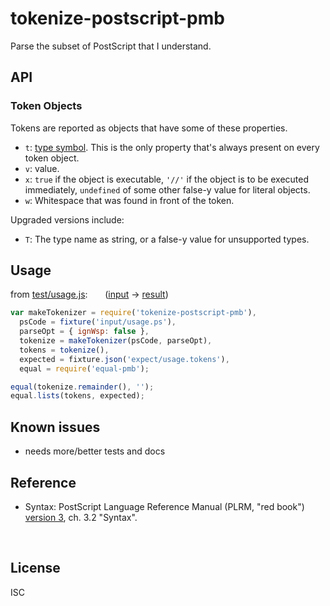 ﻿
<!--#echo json="package.json" key="name" underline="=" -->
tokenize-postscript-pmb
=======================
<!--/#echo -->

<!--#echo json="package.json" key="description" -->
Parse the subset of PostScript that I understand.
<!--/#echo -->


API
---

### Token Objects

Tokens are reported as objects that have some of these properties.

* `t`: [type symbol](src/types.symb2name.json).
  This is the only property that's always present on every token object.
* `v`: value.
* `x`: `true` if the object is executable,
  `'//'` if the object is to be executed immediately,
  `undefined` of some other false-y value for literal objects.
* `w`: Whitespace that was found in front of the token.

Upgraded versions include:
* `T`: The type name as string, or a false-y value for unsupported types.






Usage
-----

from [test/usage.js](test/usage.js):
&nbsp; &nbsp; &nbsp;
([input](test/input/usage.ps) &rarr; [result](test/expect/usage.tokens.json))

<!--#include file="test/usage.js" start="  //#u" stop="  //#r"
  outdent="  " code="javascript" -->
<!--#verbatim lncnt="12" -->
```javascript
var makeTokenizer = require('tokenize-postscript-pmb'),
  psCode = fixture('input/usage.ps'),
  parseOpt = { ignWsp: false },
  tokenize = makeTokenizer(psCode, parseOpt),
  tokens = tokenize(),
  expected = fixture.json('expect/usage.tokens'),
  equal = require('equal-pmb');

equal(tokenize.remainder(), '');
equal.lists(tokens, expected);
```
<!--/include-->






<!--#toc stop="scan" -->



Known issues
------------

* needs more/better tests and docs



Reference
---------

* Syntax: PostScript Language Reference Manual (PLRM, "red book")
  [version 3][plrm-v3], ch. 3.2 "Syntax".




&nbsp;


  [plrm-v3]: http://web.archive.org/web/20090205083652/http://partners.adobe.com:80/public/developer/en/ps/PLRM.pdf
  [ps-faq]: http://web.archive.org/web/20170720222605/https://en.wikibooks.org/wiki/PostScript_FAQ
  [ps-wp-2008]: http://web.archive.org/web/20081221010243/http://en.wikipedia.org/wiki/PostScript


License
-------
<!--#echo json="package.json" key=".license" -->
ISC
<!--/#echo -->
